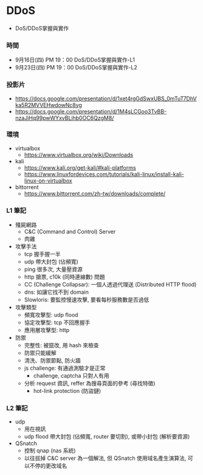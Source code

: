 # DDoS
- DoS/DDoS掌握與實作

### 時間
- 9月16日(四) PM 19：00 DoS/DDoS掌握與實作-L1
- 9月23日(四) PM 19：00 DoS/DDoS掌握與實作-L2

### 投影片
- https://docs.google.com/presentation/d/1xet4rgGdSwxUBS_0mTuT7DhVka5R2MVVEHwdowNc8yg
- https://docs.google.com/presentation/d/1M4sLCGoo3TvBB-nzaJjHq99pwWYxvBLihb0OC6QzgM8/

### 環境
- virtualbox
    - https://www.virtualbox.org/wiki/Downloads
- kali
    - https://www.kali.org/get-kali/#kali-platforms
    - https://www.linuxfordevices.com/tutorials/kali-linux/install-kali-linux-on-virtualbox
- bittorrent
    - https://www.bittorrent.com/zh-tw/downloads/complete/

### L1 筆記
- 殭屍網路
    - C&C (Command and Control) Server
    - 肉雞
- 攻擊手法
    - tcp 握手握一半
    - udp 帶大封包 (佔頻寬)
    - ping 很多次, 大量壓資源
    - http 搶票, c10k (同時連線數) 問題
    - CC (Challenge Collapsar): 一個人透過代理送 (Distributed HTTP flood)
    - dns: 如讓它找不到 domain
    - Slowloris: 要監控慢速攻擊, 要看每秒服務數是否過低
- 攻擊類型
    - 頻寬攻擊型: udp flood
    - 協定攻擊型: tcp 不回應握手
    - 應用層攻擊型: http
- 防禦
    - 完整性: 被竄改, 用 hash 來檢查
    - 防禦只能緩解
    - 清洗、防禦節點, 防火牆
    - js challenge: 有通過測驗才是正常
        - challenge, captcha 只對人有用
    - 分析 request 資訊, reffer 為搜尋頁面的參考 (尋找特徵)
        - hot-link protection (防盜鏈)

### L2 筆記
- udp
    - 用在視訊
    - udp flood 帶大封包 (佔頻寬, router 要切割), 或帶小封包 (解析要資源)
- QSnatch
    - 控制 qnap (nas 系統)
    - 以往拔掉 C&C server 為一個解法, 但 QSnatch 使用域名產生演算法, 可以不停的更改域名
